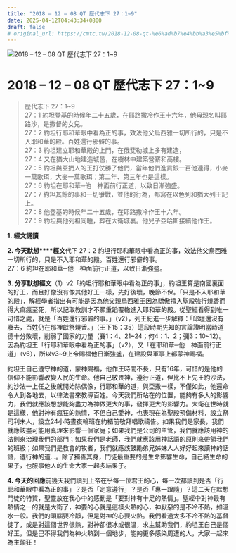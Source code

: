```yaml
---
title: "2018 – 12 – 08 QT 歷代志下 27：1~9"
date: 2025-04-12T04:43:34+0800
draft: false
# original_url: https://cmtc.tw/2018-12-08-qt-%e6%ad%b7%e4%bb%a3%e5%bf%97%e4%b8%8b-27%ef%bc%9a19
---
```


![2018 – 12 – 08 QT 歷代志下 27：1\~9](/images/qt.jpg   "2018 – 12 – 08 QT 歷代志下 27：1\~9")

# 2018 – 12 – 08 QT 歷代志下 27：1\~9

> 歷代志下 27：1\~9  
> 27：1 約坦登基的時候年二十五歲，在耶路撒冷作王十六年，他母親名叫耶路沙，是撒督的女兒。  
> 27：2 約坦行耶和華眼中看為正的事，效法他父烏西雅一切所行的，只是不入耶和華的殿。百姓還行邪僻的事。  
> 27：3 約坦建立耶和華殿的上門，在俄斐勒城上多有建造，  
> 27：4 又在猶大山地建造城邑，在樹林中建築營寨和高樓。  
> 27：5 約坦與亞捫人的王打仗勝了他們，當年他們進貢銀一百他連得，小麥一萬歌珥，大麥一萬歌珥；第二年、第三年也是這樣。  
> 27：6 約坦在耶和華─他　神面前行正道，以致日漸強盛。  
> 27：7 約坦其餘的事和一切爭戰，並他的行為，都寫在以色列和猶大列王記上。  
> 27：8 他登基的時候年二十五歲，在耶路撒冷作王十六年。  
> 27：9 約坦與他列祖同睡，葬在大衛城裏。他兒子亞哈斯接續他作王。

**1.** **經文誦讀**

**2. 今天默想****經文**代下 27：2 約坦行耶和華眼中看為正的事，效法他父烏西雅一切所行的，只是不入耶和華的殿。百姓還行邪僻的事。  
27：6 約坦在耶和華─他　神面前行正道，以致日漸強盛。

**3. 分享默想經文**（1）v2「約坦行耶和華眼中看為正的事」，約坦王算是南國裏面的好王，而且好像沒有像其他好王一樣，先好後壞，晚節不保。「只是不入耶和華的殿」，解經學者指出有可能是因為他父親烏西雅王因為驕傲擅入聖殿強行燒香而得大痲瘋至死，所以記取教訓才不願重蹈覆轍進入耶和華的殿。從聖經看得到唯一可惜之處，就是「百姓還行邪僻的事。」（v2），列王紀進一步解釋：「邱壇還沒有廢去，百姓仍在那裡獻祭燒香。」（王下15：35）這段時期先知的言論證明當時道德十分敗壞，削弱了國家的力量（賽1：4、21\~24；何4：1、2；彌3：10\~12）。因為約坦王「行耶和華眼中看為正的事」（v2），又「在耶和華─他　神面前行正道」（v6），所以v3\~9上帝賜福他日漸強盛，在建設與軍事上都蒙神賜福。

約坦王自己遵守神的道，蒙神賜福，他作王時間不長，只有16年，可惜的是他的信仰不能影響改變人民的生命。他自己敬畏神，遵行正道，但比不上先王約沙法，約沙法一上任之後就開始除偶像，行耶和華的道，與亞撒一樣，不僅如此，他還命令人到各地去，以律法書來教導百姓。今天我們所站在的位置，能夠有多大的影響力，我們就應該想想能夠盡力為神做更大的事，發揮更大的影響力。大衛在世時就是這樣，他對神有瘋狂的熱情，不但自己愛神，也表現在為聖殿預備材料，設立祭司利未人，設立24小時晝夜輪班在約櫃前敬拜唱歌禱告。如果我們是家長，我們就應該盡可能用真理來影響一個家庭；如果我們是公司的主管，我們就應該用神的法則來治理我們的部門；如果我們是老師，我們就應該用神話語的原則來帶領我們的班級；如果我們是教會的牧者，我們就應該鼓勵弟兄姊妹人人好好起來讀神的話語，遵行神的道…。除了獨善其身，門徒最重要的是生命影響生命，自己結生命的果子，也服事他人的生命大家一起多結果子。

**4. 今天的回應**前幾天我們讀到上帝在乎每一位君王的心，每一次都讀到是否「行耶和華眼中看為正的事」？是否「定意遵行」？是否「專一跟隨」？這二天在默想門徒的特質，聖靈放在我心中的感動是「要對神有十足的熱情」。聖經中對神最有熱情之一的就是大衛了，神要的心就是這樣火熱的心，神厭惡的是不冷不熱，如溫水一般。我們的頭腦要冷靜，但是對神的心要火熱。我們看過太多不冷不熱的基督徒了，或是對這個世界很熱，對神卻很冰或很溫，求主幫助我們，約坦王自己是個好王，但是巴不得我們為神火熱到一個地步，能夠更多感染周遭的人，大家一起來為主顛狂！